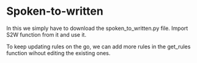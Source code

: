 # Spoken-to-written

In this we simply have to download the spoken_to_written.py file. Import S2W function from it and use it.

To keep updating rules on the go, we can add more rules in the get_rules function wihout editing the existing ones.
